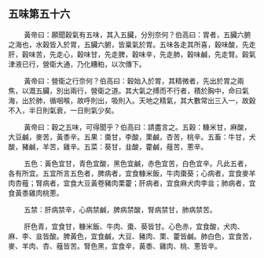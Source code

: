 ## 五味第五十六

<p>&emsp;&emsp;
黃帝曰：願聞穀氣有五味，其入五臟，分別奈何？伯高曰：胃者，五臟六腑之海也，水穀皆入於胃，五臟六腑，皆稟氣於胃。五味各走其所喜，穀味酸，先走肝，穀味苦，先走心，穀味甘，先走脾，穀味辛，先走肺，穀味鹹，先走腎。穀氣津液已行，營衛大通，乃化糟粕，以次傳下。
</p>
<p>&emsp;&emsp;
黃帝曰：營衛之行奈何？伯高曰：穀始入於胃，其精微者，先出於胃之兩焦，以溉五臟，別出兩行，營衛之道。其大氣之搏而不行者，積於胸中，命曰氣海，出於肺，循咽喉，故呼則出，吸則入。天地之精氣，其大數常出三入一，故穀不入，半日則氣衰，一日則氣少矣。
</p>
<p>&emsp;&emsp;
黃帝曰：穀之五味，可得聞乎？伯高曰：請盡言之。五穀：糠米甘，麻酸，大豆鹹，麥苦，黃黍辛。五果：棗甘，李酸，栗鹹，杏苦，桃辛。五畜：牛甘，犬酸，豬鹹，羊苦，雞辛。五菜：葵甘，韭酸，藿鹹，薤苦，蔥辛。
</p>
<p>&emsp;&emsp;
五色：黃色宜甘，青色宜酸，黑色宜鹹，赤色宜苦，白色宜辛。凡此五者，各有所宜。五宜所言五色者，脾病者，宜食糠米飯，牛肉棗葵；心病者，宜食麥羊肉杏薤；腎病者，宜食大豆黃卷豬肉栗藿；肝病者，宜食麻犬肉李韭；肺病者，宜食黃黍雞肉桃蔥。
</p>
<p>&emsp;&emsp;
五禁：肝病禁辛，心病禁鹹，脾病禁酸，腎病禁甘，肺病禁苦。
</p>
<p>&emsp;&emsp;
肝色青，宜食甘，糠米飯、牛肉、棗、葵皆甘。心色赤，宜食酸，犬肉、麻、李、韭皆酸。脾黃色，宜食鹹，大豆、豬肉、栗、藿皆鹹。肺白色，宜食苦，麥、羊肉、杏、薤皆苦。腎色黑，宜食辛，黃黍、雞肉、桃、蔥皆辛。
</p>